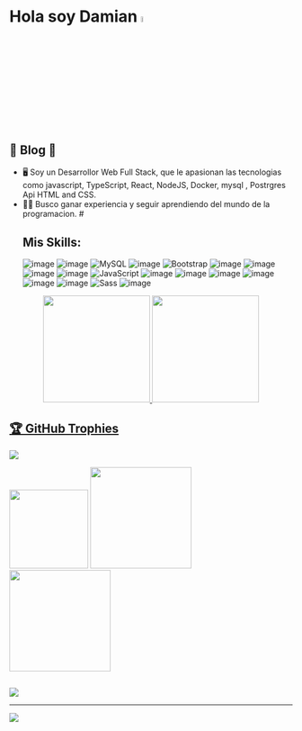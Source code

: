 # Hola soy Damian  <img src="https://media.giphy.com/media/hvRJCLFzcasrR4ia7z/giphy.gif" width="5%">
 
 ## 👨 Blog 👨
- 🖥️ Soy un Desarrollor Web Full Stack, que le apasionan las tecnologias  como javascript, TypeScript, React, NodeJS, Docker, mysql , Postrgres  Api HTML and CSS.
- 👨‍💻 Busco ganar experiencia y seguir aprendiendo del mundo de la programacion.
#<h2>Mis Skills:</h2>
![image](https://img.shields.io/badge/Node.js-green?style=for-the-badge&logo=nodedotjs&logoColor=white)
![image](https://img.shields.io/badge/Express.js-000000?style=for-the-badge&logo=express&logoColor=white)
![MySQL](https://img.shields.io/badge/mysql-5F9EA0?style=for-the-badge&logo=mysql&logoColor=white)
![image](https://img.shields.io/badge/GitHub-purple?style=for-the-badge&logo=github&logoColor=white)
![Bootstrap](https://img.shields.io/badge/bootstrap-FF1493?style=for-the-badge&logo=bootstrap&logoColor=white) 
![image](https://img.shields.io/badge/-HTML-FF0000?style=for-the-badge&logo=HTML5&logoColor=white)
![image](https://img.shields.io/badge/CSS-blue?style=for-the-badge&logo=CSS3&logoColor=white)
![image](https://img.shields.io/badge/-Postman-FF4500?style=for-the-badge&logo=postman&logoColor=white)
![image](https://img.shields.io/badge/SCRUM-000080?style=for-the-badge&logo=SCRUM&logoColor=white)
![JavaScript](https://img.shields.io/badge/Javascript-yellow?style=for-the-badge&logo=javascript&logoColor=white)
![image](https://img.shields.io/badge/sequelize-00CCAA?style=for-the-badge&logo=sequelize&logoColor=white)
![image](https://img.shields.io/badge/-VITE-494661?style=for-the-badge&logo=vite&logoColor=white)
![image](https://img.shields.io/badge/JEST-darkgreen?style=for-the-badge&logo=JEST&logoColor=white)
![image](https://img.shields.io/badge/REACT-black?style=for-the-badge&logo=REACT&logoColor=00CED1)
![image](https://img.shields.io/badge/sequelize-323330?style=for-the-badge&logo=sequelize&logoColor=blue)
![image](https://img.shields.io/badge/TypeScript-007ACC?style=for-the-badge&logo=typescript&logoColor=white)
![Sass](https://img.shields.io/badge/SASS-E91E63?style=for-the-badge&logo=SASS&logoColor=white)
![image](	https://img.shields.io/badge/Netlify-525558?style=for-the-badge&logo=netlify&logoColor=black)


<div align="center">
<a href="https://github.com/damianfe">
<img height="190em" weight="130em" src="https://github-readme-stats.vercel.app/api?username=damianfe&show_icons=true&theme=merko"/>
<img height="190em" src="https://github-readme-stats.vercel.app/api/top-langs/?username=damianfe&layout=compact&langs_count=7&theme=merko" />
</div>

 
 ##
 ## 🏆 GitHub Trophies
![](https://github-profile-trophy.vercel.app/?username=damianfe&theme=darkhub&no-frame=true&no-bg=false&margin-w=4)

<div> 
  <a href="mailto:damian.fernandez.dev@gmail.com" target="_blank"><img width="140" src="https://img.shields.io/badge/Gmail-D14836?style=for-the-badge&logo=gmail&logoColor=white" target="_blank"></a>
  <a href ="https://www.linkedin.com/in/damian-fernandez-01a187229/" target="_blank"><img width="180" align="space-between" src="https://img.shields.io/badge/LinkedIn-0077B5?style=for-the-badge&logo=linkedin&logoColor=white" target="_blank"></a>
  <a href="https://wa.me/+541158920849" target="_blank"><img width="180" src="https://img.shields.io/badge/WhatsApp-25D366?style=for-the-badge&logo=whatsapp&logoColor=white" target="_blank"></a>
 </div>
 
##
![](https://github-contributor-stats.vercel.app/api?username=damianfe&limit=5&theme=dark&combine_all_yearly_contributions=true)

---
[![](https://visitcount.itsvg.in/api?id=damianfe&icon=9&color=6)](https://visitcount.itsvg.in)

<!-- Proudly created with GPRM ( https://gprm.itsvg.in ) -->
